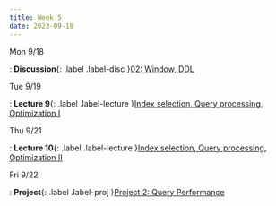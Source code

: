 ```yaml
---
title: Week 5
date: 2023-09-18
---
```


Mon 9/18

: **Discussion**{: .label .label-disc }[02: Window, DDL]()

Tue 9/19

: **Lecture 9**{: .label .label-lecture }[Index selection, Query processing, Optimization I](lecture/lec09)

Thu 9/21

: **Lecture 10**{: .label .label-lecture }[Index selection, Query processing, Optimization II](lecture/lec10)

Fri 9/22

: **Project**{: .label .label-proj }[Project 2: Query Performance]()


